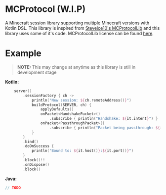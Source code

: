 # MCProtocol (W.I.P)
A Minecraft session library supporting multiple Minecraft versions with Kotlin DSL.
This library is inspired from [Steveice10's MCProtocolLib](https://github.com/Steveice10/MCProtocolLib) and this library uses some of it's code.
MCProtocolLib license can be found [here](https://github.com/Steveice10/MCProtocolLib/blob/master/LICENSE.txt).
 
# Example
> **NOTE:** This may change at anytime as this library is still in development stage

**Kotlin:**
```kotlin
    server()
        .sessionFactory { ch ->
            println("New session: ${ch.remoteAddress()}")
            buildProtocol(SERVER, ch) {
                applyDefaults()
                onPacket<HandshakePacket>()
                    .subscribe { println("Handshake: ${it.intent}") }
                onPacket<PassthroughPacket>()
                    .subscribe { println("Packet being passthrough: ${it.id}") }
            }
        }
        .bind()
        .doOnSuccess {
            println("Bound to: ${it.host()}:${it.port()}")
        }
        .block()!!
        .onDispose()
        .block()
```

**Java:**
```java
// TODO
```